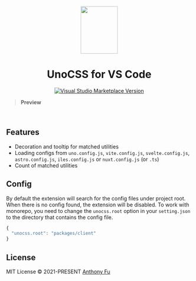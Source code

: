 <br>

<p align="center">
<img src="https://raw.githubusercontent.com/unocss/unocss/main/packages/vscode/res/logo.png" style="width:100px;" height="128" />
</p>

<h1 align="center">UnoCSS for VS Code</h1>

<p align="center">
<a href="https://marketplace.visualstudio.com/items?itemName=antfu.unocss" target="__blank"><img src="https://img.shields.io/visual-studio-marketplace/v/antfu.unocss.svg?color=eee&amp;label=VS%20Code%20Marketplace&logo=visual-studio-code" alt="Visual Studio Marketplace Version" /></a>
</p>

> **Preview**

<br>

## Features

- Decoration and tooltip for matched utilities
- Loading configs from `uno.config.js`, `vite.config.js`, `svelte.config.js`, `astro.config.js`, `iles.config.js` or `nuxt.config.js` (or `.ts`)
- Count of matched utilities

## Config

By default the extension will search for the config files under project root. When there is no config found, the extension will be disabled. To work with monorepo, you need to change the `unocss.root` option in your `setting.json` to the directory that contains the config file.

```javascript
{
  "unocss.root": "packages/client"
}
```

## License

MIT License &copy; 2021-PRESENT [Anthony Fu](https://github.com/antfu)


